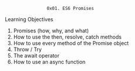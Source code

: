 					0x01. ES6 Promises
Learning Objectives

1. Promises (how, why, and what)
2. How to use the then, resolve, catch methods
3. How to use every method of the Promise object
4. Throw / Try
5. The await operator
6. How to use an async function
